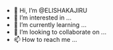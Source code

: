 - 👋 Hi, I’m @ELISHAKAJIRU
- 👀 I’m interested in ...
- 🌱 I’m currently learning ...
- 💞️ I’m looking to collaborate on ...
- 📫 How to reach me ...

<!---
ELISHAKAJIRU/ELISHAKAJIRU is a ✨ special ✨ repository because its `README.md` (this file) appears on your GitHub profile.
You can click the Preview link to take a look at your changes.
--->
